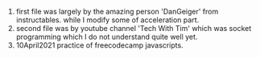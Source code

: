 1) first file was largely by the amazing person 'DanGeiger' from instructables. while I modify some of acceleration part. 
2) second file was by youtube channel 'Tech With Tim' which was socket programming which I do not understand quite well yet.
3) 10April2021 practice of freecodecamp javascripts.

